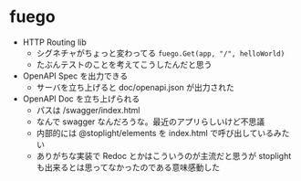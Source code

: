 # fuego

- HTTP Routing lib
  - シグネチャがちょっと変わってる `fuego.Get(app, "/", helloWorld)`
  - たぶんテストのことを考えてこうしたんだと思う
- OpenAPI Spec を出力できる
  - サーバを立ち上げると doc/openapi.json が出力された
- OpenAPI Doc を立ち上げられる
  - パスは /swagger/index.html
  - なんで swagger なんだろうな。最近のアプリらしいけど不思議
  - 内部的には @stoplight/elements を index.html で呼び出しているみたい
  - ありがちな実装で Redoc とかはこういうのが主流だと思うが stoplight も出来るとは思ってなかったのである意味感動した
